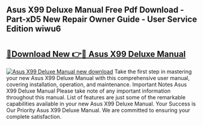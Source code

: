 ## Asus X99 Deluxe Manual Free Pdf Download - Part-xD5 New Repair Owner Guide - User Service Edition wiwu6

# <h2><a href="http://bc21634.oget.top/?id=Asus+X99+Deluxe+Manual">🔗Download New 👉🔴 Asus X99 Deluxe Manual</a></h2>

[![Asus X99 Deluxe Manual new download](https://i.imgur.com/5g1atiW.png)](http://bc21634.oget.top/?id=Asus+X99+Deluxe+Manual)
Take the first step in mastering your new Asus X99 Deluxe Manual with this comprehensive user manual, covering installation, operation, and maintenance. Important Notes Asus X99 Deluxe Manual Please take note of any important information throughout this manual. List of features are just some of the remarkable capabilities available in your new Asus X99 Deluxe Manual. Your Success is Our Priority Asus X99 Deluxe Manual. We are committed to ensuring your complete satisfaction.
